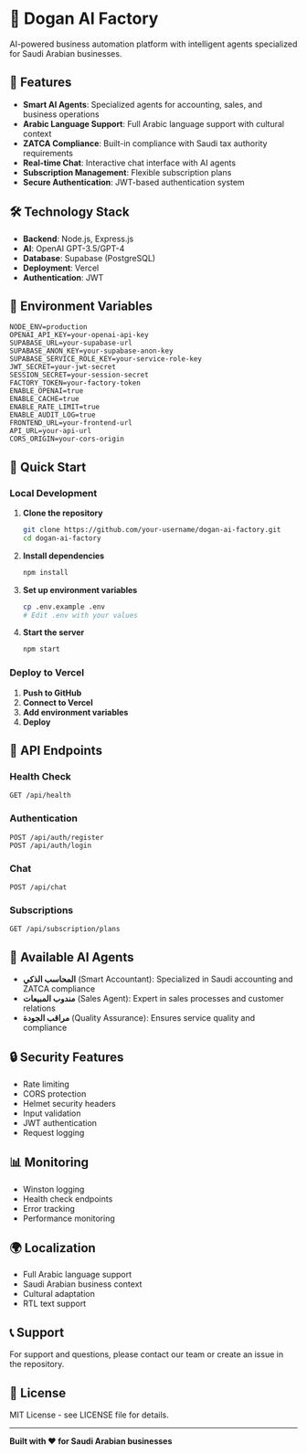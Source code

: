 # 🤖 Dogan AI Factory

AI-powered business automation platform with intelligent agents specialized for Saudi Arabian businesses.

## 🚀 Features

- **Smart AI Agents**: Specialized agents for accounting, sales, and business operations
- **Arabic Language Support**: Full Arabic language support with cultural context
- **ZATCA Compliance**: Built-in compliance with Saudi tax authority requirements
- **Real-time Chat**: Interactive chat interface with AI agents
- **Subscription Management**: Flexible subscription plans
- **Secure Authentication**: JWT-based authentication system

## 🛠️ Technology Stack

- **Backend**: Node.js, Express.js
- **AI**: OpenAI GPT-3.5/GPT-4
- **Database**: Supabase (PostgreSQL)
- **Deployment**: Vercel
- **Authentication**: JWT

## 🔧 Environment Variables

```env
NODE_ENV=production
OPENAI_API_KEY=your-openai-api-key
SUPABASE_URL=your-supabase-url
SUPABASE_ANON_KEY=your-supabase-anon-key
SUPABASE_SERVICE_ROLE_KEY=your-service-role-key
JWT_SECRET=your-jwt-secret
SESSION_SECRET=your-session-secret
FACTORY_TOKEN=your-factory-token
ENABLE_OPENAI=true
ENABLE_CACHE=true
ENABLE_RATE_LIMIT=true
ENABLE_AUDIT_LOG=true
FRONTEND_URL=your-frontend-url
API_URL=your-api-url
CORS_ORIGIN=your-cors-origin
```

## 🚀 Quick Start

### Local Development

1. **Clone the repository**
   ```bash
   git clone https://github.com/your-username/dogan-ai-factory.git
   cd dogan-ai-factory
   ```

2. **Install dependencies**
   ```bash
   npm install
   ```

3. **Set up environment variables**
   ```bash
   cp .env.example .env
   # Edit .env with your values
   ```

4. **Start the server**
   ```bash
   npm start
   ```

### Deploy to Vercel

1. **Push to GitHub**
2. **Connect to Vercel**
3. **Add environment variables**
4. **Deploy**

## 📡 API Endpoints

### Health Check
```
GET /api/health
```

### Authentication
```
POST /api/auth/register
POST /api/auth/login
```

### Chat
```
POST /api/chat
```

### Subscriptions
```
GET /api/subscription/plans
```

## 🤖 Available AI Agents

- **المحاسب الذكي** (Smart Accountant): Specialized in Saudi accounting and ZATCA compliance
- **مندوب المبيعات** (Sales Agent): Expert in sales processes and customer relations
- **مراقب الجودة** (Quality Assurance): Ensures service quality and compliance

## 🔒 Security Features

- Rate limiting
- CORS protection
- Helmet security headers
- Input validation
- JWT authentication
- Request logging

## 📊 Monitoring

- Winston logging
- Health check endpoints
- Error tracking
- Performance monitoring

## 🌍 Localization

- Full Arabic language support
- Saudi Arabian business context
- Cultural adaptation
- RTL text support

## 📞 Support

For support and questions, please contact our team or create an issue in the repository.

## 📄 License

MIT License - see LICENSE file for details.

---

**Built with ❤️ for Saudi Arabian businesses**